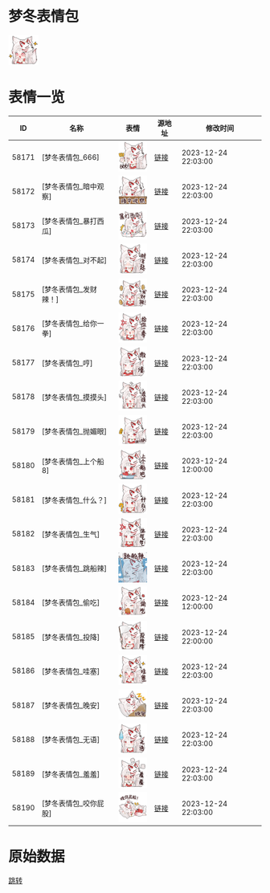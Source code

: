 # 梦冬表情包

<img src="./cover.png" height="60" alt="cover" />

# 表情一览

|ID|名称|表情|源地址|修改时间|
|----|----|----|----|----|
|58171|[梦冬表情包_666]|<img src="./pic/058171_%5B梦冬表情包_666%5D.png" height="60" alt="666"/>|[链接](https://i0.hdslb.com/bfs/garb/f0c2f58f22f940d0f416f7cb4c2864291097632e.png)|2023-12-24 22:03:00|
|58172|[梦冬表情包_暗中观察]|<img src="./pic/058172_%5B梦冬表情包_暗中观察%5D.png" height="60" alt="暗中观察"/>|[链接](https://i0.hdslb.com/bfs/garb/70041fcdaae76d664dc1d2d9564caa86949f52a2.png)|2023-12-24 22:03:00|
|58173|[梦冬表情包_暴打西瓜]|<img src="./pic/058173_%5B梦冬表情包_暴打西瓜%5D.png" height="60" alt="暴打西瓜"/>|[链接](https://i0.hdslb.com/bfs/garb/40918da60d3f89498a0408ad83f56fa23d27b6e9.png)|2023-12-24 22:03:00|
|58174|[梦冬表情包_对不起]|<img src="./pic/058174_%5B梦冬表情包_对不起%5D.png" height="60" alt="对不起"/>|[链接](https://i0.hdslb.com/bfs/garb/8fb0921d7b6e99560013b5b97cfc415d8099b8ca.png)|2023-12-24 22:03:00|
|58175|[梦冬表情包_发财辣！]|<img src="./pic/058175_%5B梦冬表情包_发财辣！%5D.png" height="60" alt="发财辣！"/>|[链接](https://i0.hdslb.com/bfs/garb/76d831c5394c72225ed4b4bce099ff90860fbe7d.png)|2023-12-24 22:03:00|
|58176|[梦冬表情包_给你一拳]|<img src="./pic/058176_%5B梦冬表情包_给你一拳%5D.png" height="60" alt="给你一拳"/>|[链接](https://i0.hdslb.com/bfs/garb/aa34e59c833630927321ac01cf8016f5ecab0159.png)|2023-12-24 22:03:00|
|58177|[梦冬表情包_哼]|<img src="./pic/058177_%5B梦冬表情包_哼%5D.png" height="60" alt="哼"/>|[链接](https://i0.hdslb.com/bfs/garb/f267add18d3b6b856597785d89aeaeef7b04f7e5.png)|2023-12-24 22:03:00|
|58178|[梦冬表情包_摸摸头]|<img src="./pic/058178_%5B梦冬表情包_摸摸头%5D.png" height="60" alt="摸摸头"/>|[链接](https://i0.hdslb.com/bfs/garb/47d997cdb94daefe5e65f112b0aa4b291dadbac6.png)|2023-12-24 22:03:00|
|58179|[梦冬表情包_抛媚眼]|<img src="./pic/058179_%5B梦冬表情包_抛媚眼%5D.png" height="60" alt="抛媚眼"/>|[链接](https://i0.hdslb.com/bfs/garb/c8c2290efe9204fa77f5f619fdedcd7b872e91d4.png)|2023-12-24 22:03:00|
|58180|[梦冬表情包_上个船8]|<img src="./pic/058180_%5B梦冬表情包_上个船8%5D.png" height="60" alt="上个船8"/>|[链接](https://i0.hdslb.com/bfs/garb/a4019008f9dd6c7e980b859a3bda6204609bef37.png)|2023-12-24 12:00:00|
|58181|[梦冬表情包_什么？]|<img src="./pic/058181_%5B梦冬表情包_什么？%5D.png" height="60" alt="什么？"/>|[链接](https://i0.hdslb.com/bfs/garb/133795e5957b2fe06cba669a4ff92184940043d9.png)|2023-12-24 22:03:00|
|58182|[梦冬表情包_生气]|<img src="./pic/058182_%5B梦冬表情包_生气%5D.png" height="60" alt="生气"/>|[链接](https://i0.hdslb.com/bfs/garb/262d3e5222482905f797123852806ab914de0a39.png)|2023-12-24 22:03:00|
|58183|[梦冬表情包_跳船辣]|<img src="./pic/058183_%5B梦冬表情包_跳船辣%5D.png" height="60" alt="跳船辣"/>|[链接](https://i0.hdslb.com/bfs/garb/e23f8822d415b0481b6099c3f768e0f5ea3b98de.png)|2023-12-24 22:03:00|
|58184|[梦冬表情包_偷吃]|<img src="./pic/058184_%5B梦冬表情包_偷吃%5D.png" height="60" alt="偷吃"/>|[链接](https://i0.hdslb.com/bfs/garb/9643672f6a9e1d5a22147f61401ce7f225e13747.png)|2023-12-24 12:00:00|
|58185|[梦冬表情包_投降]|<img src="./pic/058185_%5B梦冬表情包_投降%5D.png" height="60" alt="投降"/>|[链接](https://i0.hdslb.com/bfs/garb/540d4784515e1a7fafd54e06e7d4167945095f73.png)|2023-12-24 22:00:00|
|58186|[梦冬表情包_哇塞]|<img src="./pic/058186_%5B梦冬表情包_哇塞%5D.png" height="60" alt="哇塞"/>|[链接](https://i0.hdslb.com/bfs/garb/ee63ea0aee3ec769bd7bae1f3dc6fe2b03ae7dd2.png)|2023-12-24 22:03:00|
|58187|[梦冬表情包_晚安]|<img src="./pic/058187_%5B梦冬表情包_晚安%5D.png" height="60" alt="晚安"/>|[链接](https://i0.hdslb.com/bfs/garb/8cac94c436541f82dcfd8c04f62406e6eba14149.png)|2023-12-24 22:03:00|
|58188|[梦冬表情包_无语]|<img src="./pic/058188_%5B梦冬表情包_无语%5D.png" height="60" alt="无语"/>|[链接](https://i0.hdslb.com/bfs/garb/8e92ffd9535049cb6d18e014d7219e6d7d9a2f94.png)|2023-12-24 22:03:00|
|58189|[梦冬表情包_羞羞]|<img src="./pic/058189_%5B梦冬表情包_羞羞%5D.png" height="60" alt="羞羞"/>|[链接](https://i0.hdslb.com/bfs/garb/c86e9d06c36894103cf064010b57a0678331e8ae.png)|2023-12-24 22:03:00|
|58190|[梦冬表情包_咬你屁股]|<img src="./pic/058190_%5B梦冬表情包_咬你屁股%5D.png" height="60" alt="咬你屁股"/>|[链接](https://i0.hdslb.com/bfs/garb/77493690eaf66532e755aaa8d3f6a8e632348ba4.png)|2023-12-24 22:03:00|

# 原始数据

[跳转](./raw.json)


